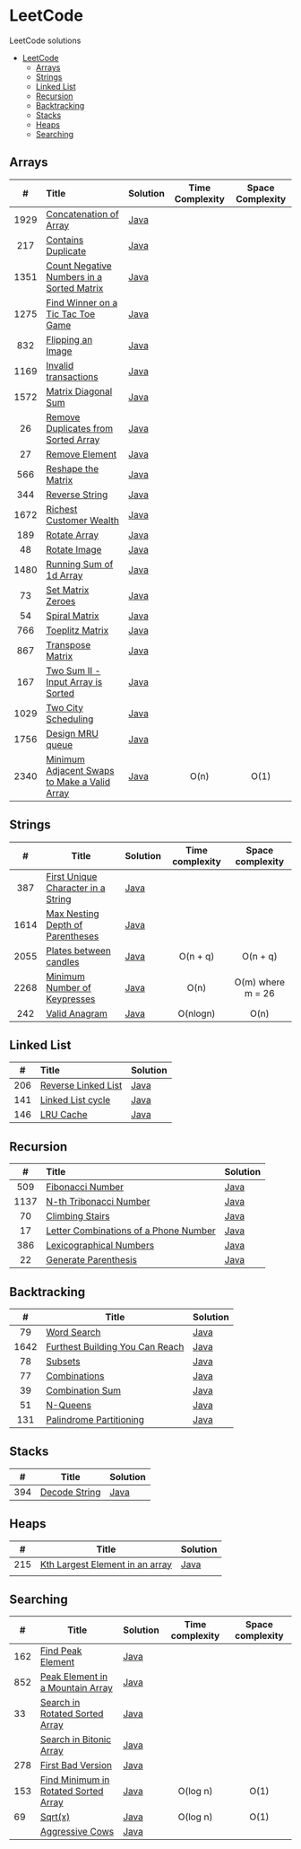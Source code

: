 # LeetCode
LeetCode solutions

<!-- TOC -->
* [LeetCode](#leetcode)
  * [Arrays](#arrays)
  * [Strings](#strings)
  * [Linked List](#linked-list)
  * [Recursion](#recursion)
  * [Backtracking](#backtracking)
  * [Stacks](#stacks)
  * [Heaps](#heaps)
  * [Searching](#searching)
<!-- TOC -->

## Arrays
|  #   | Title                                                                                                                                   | Solution                                                                                                                         | Time Complexity | Space Complexity |
|:----:|:----------------------------------------------------------------------------------------------------------------------------------------|----------------------------------------------------------------------------------------------------------------------------------|:---------------:|:----------------:|
| 1929 | [Concatenation of Array](https://leetcode.com/problems/concatenation-of-array/)                                                         | [Java](https://github.com/suyogkolte/leetcode/blob/main/Algorithms/Arrays/src/ConcatenationOfArray.java)                         |                 |                  |
| 217  | [Contains Duplicate](https://leetcode.com/problems/contains-duplicate/description/)                                                     | [Java](https://github.com/suyogkolte/leetcode/blob/main/Algorithms/Arrays/src/ContainsDuplicate.java)                            |                 |                  |
| 1351 | [Count Negative Numbers in a Sorted Matrix](https://leetcode.com/problems/count-negative-numbers-in-a-sorted-matrix/description/)       | [Java](https://github.com/suyogkolte/leetcode/blob/main/Algorithms/Arrays/src/CountNegativeNosInSortedMatrix.java)               |                 |                  |
| 1275 | [Find Winner on a Tic Tac Toe Game](https://leetcode.com/problems/find-winner-on-a-tic-tac-toe-game/description/)                       | [Java](https://github.com/suyogkolte/leetcode/blob/main/Algorithms/Arrays/src/FindTicTacToeWinner.java)                          |                 |                  |
| 832  | [Flipping an Image](https://leetcode.com/problems/flipping-an-image/description/)                                                       | [Java](https://github.com/suyogkolte/leetcode/blob/main/Algorithms/Arrays/src/FlipInvertImage.java)                              |                 |                  |
| 1169 | [Invalid transactions](https://leetcode.com/problems/invalid-transactions/description/)                                                 | [Java](https://github.com/suyogkolte/leetcode/blob/main/Algorithms/Arrays/src/InvalidTransactions.java)                          |                 |                  |
| 1572 | [Matrix Diagonal Sum](https://leetcode.com/problems/matrix-diagonal-sum/description/)                                                   | [Java](https://github.com/suyogkolte/leetcode/blob/main/Algorithms/Arrays/src/MatrixDiagonalSum.java)                            |                 |                  |
|  26  | [Remove Duplicates from Sorted Array](https://leetcode.com/problems/remove-duplicates-from-sorted-array/description/)                   | [Java](https://github.com/suyogkolte/leetcode/blob/main/Algorithms/Arrays/src/RemoveDuplicatesFromSortedArray.java)              |                 |                  |
|  27  | [Remove Element](https://leetcode.com/problems/remove-element/description/)                                                             | [Java](https://github.com/suyogkolte/leetcode/blob/main/Algorithms/Arrays/src/RemoveElement.java)                                |                 |                  |
| 566  | [Reshape the Matrix](https://leetcode.com/problems/reshape-the-matrix/description/)                                                     | [Java](https://github.com/suyogkolte/leetcode/blob/main/Algorithms/Arrays/src/ReshapeMatrix.java)                                |                 |                  |
| 344  | [Reverse String](https://leetcode.com/problems/reverse-string/description/)                                                             | [Java](https://github.com/suyogkolte/leetcode/blob/main/Algorithms/Arrays/src/ReverseString.java)                                |                 |                  |
| 1672 | [Richest Customer Wealth](https://leetcode.com/problems/richest-customer-wealth/description/)                                           | [Java](https://github.com/suyogkolte/leetcode/blob/main/Algorithms/Arrays/src/RichestCustomerWealth.java)                        |                 |                  |
| 189  | [Rotate Array](https://leetcode.com/problems/rotate-array/description/)                                                                 | [Java](https://github.com/suyogkolte/leetcode/blob/main/Algorithms/Arrays/src/RotateArray.java)                                  |                 |                  |
|  48  | [Rotate Image](https://leetcode.com/problems/rotate-image/description/)                                                                 | [Java](https://github.com/suyogkolte/leetcode/blob/main/Algorithms/Arrays/src/RotateImage.java)                                  |                 |                  |
| 1480 | [Running Sum of 1d Array](https://leetcode.com/problems/running-sum-of-1d-array/description/)                                           | [Java](https://github.com/suyogkolte/leetcode/blob/main/Algorithms/Arrays/src/RunningSumOf1dArray.java)                          |                 |                  |
|  73  | [Set Matrix Zeroes](https://leetcode.com/problems/set-matrix-zeroes/description/)                                                       | [Java](https://github.com/suyogkolte/leetcode/blob/main/Algorithms/Arrays/src/SetMatrixZeroes.java)                              |                 |                  |
|  54  | [Spiral Matrix](https://leetcode.com/problems/spiral-matrix/description/)                                                               | [Java](https://github.com/suyogkolte/leetcode/blob/main/Algorithms/Arrays/src/SpiralMatrix.java)                                 |                 |                  |
| 766  | [Toeplitz Matrix](https://leetcode.com/problems/toeplitz-matrix/description/)                                                           | [Java](https://github.com/suyogkolte/leetcode/blob/main/Algorithms/Arrays/src/ToeplitzMatrix.java)                               |                 |                  |
| 867  | [Transpose Matrix](https://leetcode.com/problems/transpose-matrix/description/)                                                         | [Java](https://github.com/suyogkolte/leetcode/blob/main/Algorithms/Arrays/src/TransposeMatrix.java)                              |                 |                  |
| 167  | [Two Sum II - Input Array is Sorted](https://leetcode.com/problems/two-sum-ii-input-array-is-sorted/description/)                       | [Java](https://github.com/suyogkolte/leetcode/blob/main/Algorithms/Arrays/src/TwoSumII.java)                                     |                 |                  |
| 1029 | [Two City Scheduling](https://leetcode.com/problems/two-city-scheduling/description/)                                                   | [Java](https://github.com/suyogkolte/leetcode/blob/main/Algorithms/Arrays/src/Two_City_Scheduling.java)                          |                 |                  |
| 1756 | [Design MRU queue](https://leetcode.com/problems/design-most-recently-used-queue/)                                                      | [Java](https://github.com/suyogkolte/leetcode/blob/main/Algorithms/Arrays/src/MRUQueue.java)                                     |                 |                  |
| 2340 | [Minimum Adjacent Swaps to Make a Valid Array](https://leetcode.com/problems/minimum-adjacent-swaps-to-make-a-valid-array/description/) | [Java](https://github.com/suyogkolte/leetcode/blob/main/Algorithms/Arrays/src/Minimum_Adjacent_Swaps_to_Make_a_Valid_Array.java) |      O(n)       |       O(1)       |

## Strings
|  #   | Title                                                                                                                   | Solution                                                                                                              | Time complexity | Space complexity  |
|:----:|-------------------------------------------------------------------------------------------------------------------------|-----------------------------------------------------------------------------------------------------------------------|:---------------:|:-----------------:|
| 387  | [First Unique Character in a String](https://leetcode.com/problems/first-unique-character-in-a-string/description/)     | [Java](https://github.com/suyogkolte/leetcode/blob/main/Algorithms/Strings/src/First_Unique_Char.java)                |                 |                   |
| 1614 | [Max Nesting Depth of Parentheses](https://leetcode.com/problems/maximum-nesting-depth-of-the-parentheses/description/) | [Java](https://github.com/suyogkolte/leetcode/blob/main/Algorithms/Strings/src/Max_Nesting_Depth_Of_Parentheses.java) |                 |                   |
| 2055 | [Plates between candles](https://leetcode.com/problems/plates-between-candles/description/)                             | [Java](https://github.com/suyogkolte/leetcode/blob/main/Algorithms/Strings/src/Plates_Between_Candles.java)           |    O(n + q)     |     O(n + q)      |
| 2268 | [Minimum Number of Keypresses](https://leetcode.com/problems/minimum-number-of-keypresses/)                             | [Java](https://github.com/suyogkolte/leetcode/blob/main/Algorithms/Strings/src/Minimum_Number_of_Keypresses.java)     |      O(n)       | O(m) where m = 26 |
| 242  | [Valid Anagram](https://leetcode.com/problems/valid-anagram/description/)                                               | [Java](https://github.com/suyogkolte/leetcode/blob/main/Algorithms/Strings/src/ValidAnagram.java)                     |    O(nlogn)     |       O(n)        |


## Linked List
|  #  | Title                                                                                 | Solution                                                                                                  |
|:---:|:--------------------------------------------------------------------------------------|-----------------------------------------------------------------------------------------------------------|
| 206 | [Reverse Linked List](https://leetcode.com/problems/reverse-linked-list/description/) | [Java](https://github.com/suyogkolte/leetcode/blob/main/Algorithms/LinkedList/src/ReverseLinkedList.java) |
| 141 | [Linked List cycle](https://leetcode.com/problems/linked-list-cycle/description/)     | [Java](https://github.com/suyogkolte/leetcode/blob/main/Algorithms/LinkedList/src/Linked_List_Cycle.java) |
| 146 | [LRU Cache](https://leetcode.com/problems/lru-cache/)                                 | [Java](https://github.com/suyogkolte/leetcode/blob/main/Algorithms/LinkedList/src/LRU_Cache.java)         |


## Recursion
|  #   | Title                                                                                                                     | Solution                                                                                                                  |
|:----:|:--------------------------------------------------------------------------------------------------------------------------|---------------------------------------------------------------------------------------------------------------------------|
| 509  | [Fibonacci Number](https://leetcode.com/problems/fibonacci-number/description/)                                           | [Java](https://github.com/suyogkolte/leetcode/blob/main/Algorithms/Recursion/src/Fibonacci_Number.java)                   |
| 1137 | [N-th Tribonacci Number](https://leetcode.com/problems/n-th-tribonacci-number/description/)                               | [Java](https://github.com/suyogkolte/leetcode/blob/main/Algorithms/Recursion/src/Nth_Tribonacci_Number.java)              |
|  70  | [Climbing Stairs](https://leetcode.com/problems/climbing-stairs/description/)                                             | [Java](https://github.com/suyogkolte/leetcode/blob/main/Algorithms/Recursion/src/Climbing_Stairs.java)                    |
|  17  | [Letter Combinations of a Phone Number](https://leetcode.com/problems/letter-combinations-of-a-phone-number/description/) | [Java](https://github.com/suyogkolte/leetcode/blob/main/Algorithms/Recursion/src/Letter_Combinations_Of_PhoneNumber.java) |
| 386  | [Lexicographical Numbers](https://leetcode.com/problems/lexicographical-numbers/)                                         | [Java](https://github.com/suyogkolte/leetcode/blob/main/Algorithms/Recursion/src/Lexicographical_Numbers.java)            |
|  22  | [Generate Parenthesis](https://leetcode.com/problems/generate-parentheses/description/)                                   | [Java](https://github.com/suyogkolte/leetcode/blob/main/Algorithms/Recursion/src/Generate_Parenthesis.java)               |


## Backtracking
|  #   | Title                                                                                                                                                 | Solution                                                                                                                  |
|:----:|-------------------------------------------------------------------------------------------------------------------------------------------------------|---------------------------------------------------------------------------------------------------------------------------|
|  79  | [Word Search](https://leetcode.com/problems/word-search/description/)                                                                                 | [Java](https://github.com/suyogkolte/leetcode/blob/main/Algorithms/Backtracking/src/Word_Search.java)                     |
| 1642 | [Furthest Building You Can Reach](https://leetcode.com/problems/furthest-building-you-can-reach/description/?envType=daily-question&envId=2024-02-17) | [Java](https://github.com/suyogkolte/leetcode/blob/main/Algorithms/Backtracking/src/Furthest_Building_You_Can_Reach.java) |
|  78  | [Subsets](https://leetcode.com/problems/subsets/)                                                                                                     | [Java](https://github.com/suyogkolte/leetcode/blob/main/Algorithms/Backtracking/src/Furthest_Building_You_Can_Reach.java) |
|  77  | [Combinations](https://leetcode.com/problems/combinations/description/)                                                                               | [Java](https://github.com/suyogkolte/leetcode/blob/main/Algorithms/Backtracking/src/Combinations.java)                    |
|  39  | [Combination Sum](https://leetcode.com/problems/combination-sum/description/)                                                                         | [Java](https://github.com/suyogkolte/leetcode/blob/main/Algorithms/Backtracking/src/Combinations.java)                    |
|  51  | [N-Queens](https://leetcode.com/problems/n-queens/description/)                                                                                       | [Java](https://github.com/suyogkolte/leetcode/blob/main/Algorithms/Backtracking/src/N_Queens.java)                        |
| 131  | [Palindrome Partitioning](https://leetcode.com/problems/palindrome-partitioning/description/)                                                         | [Java](https://github.com/suyogkolte/leetcode/blob/main/Algorithms/Backtracking/src/Palindrome_Partitioning.java)         |

## Stacks
| #   | Title                                                                     | Solution                                                                                          |
|-----|---------------------------------------------------------------------------|---------------------------------------------------------------------------------------------------|
| 394 | [Decode String](https://leetcode.com/problems/decode-string/description/) | [Java](https://github.com/suyogkolte/leetcode/blob/main/Algorithms/Stacks/src/Decode_String.java) |

## Heaps

| #   | Title                                                                                                         | Solution                                                                                               |
|-----|---------------------------------------------------------------------------------------------------------------|--------------------------------------------------------------------------------------------------------|
| 215 | [Kth Largest Element in an array](https://leetcode.com/problems/kth-largest-element-in-an-array/description/) | [Java](https://github.com/suyogkolte/leetcode/blob/main/Algorithms/Heaps/src/Kth_Largest_Element.java) |
|     |                                                                                                               |                                                                                                        |

## Searching

| #   | Title                                                                                                         | Solution                                                                                                                    | Time complexity | Space complexity |
|-----|---------------------------------------------------------------------------------------------------------------|-----------------------------------------------------------------------------------------------------------------------------|:---------------:|:----------------:|
| 162 | [Find Peak Element](https://leetcode.com/problems/find-peak-element/description/)                             | [Java](https://github.com/suyogkolte/leetcode/blob/main/Algorithms/Searching/src/Find_Peak_Element.java)                    |                 |                  |
| 852 | [Peak Element in a Mountain Array](https://leetcode.com/problems/peak-index-in-a-mountain-array/description/) | [Java](https://github.com/suyogkolte/leetcode/blob/main/Algorithms/Searching/src/Peak_Index_In_A_Mountain_Array.java)       |                 |                  |
| 33  | [Search in Rotated Sorted Array](https://leetcode.com/problems/search-in-rotated-sorted-array/description/)   | [Java](https://github.com/suyogkolte/leetcode/blob/main/Algorithms/Searching/src/Search_in_Rotated_Sorted_Array.java)       |                 |                  |
|     | [Search in Bitonic Array](https://www.interviewbit.com/problems/search-in-bitonic-array/)                     | [Java](https://github.com/suyogkolte/leetcode/blob/main/Algorithms/Searching/src/Search_In_Bitonic_Array.java)              |                 |                  |
| 278 | [First Bad Version](https://leetcode.com/problems/first-bad-version/description/)                             | [Java](https://github.com/suyogkolte/leetcode/blob/main/Algorithms/Searching/src/First_Bad_Version.java)                    |                 |                  |
| 153 | [Find Minimum in Rotated Sorted Array](https://leetcode.com/problems/find-minimum-in-rotated-sorted-array/)   | [Java](https://github.com/suyogkolte/leetcode/blob/main/Algorithms/Searching/src/Find_Minimum_in_Rotated_Sorted_Array.java) |    O(log n)     |       O(1)       |
| 69  | [Sqrt(x)](https://leetcode.com/problems/sqrtx/description/)                                                   | [Java](https://github.com/suyogkolte/leetcode/blob/main/Algorithms/Searching/src/Sqrt_Of_x.java)                            |    O(log n)     |       O(1)       |
|     | [Aggressive Cows](https://www.spoj.com/problems/AGGRCOW/)                                                     | [Java](https://github.com/suyogkolte/leetcode/blob/main/Algorithms/Searching/src/AggressiveCows.java)                       |                 |                  |
